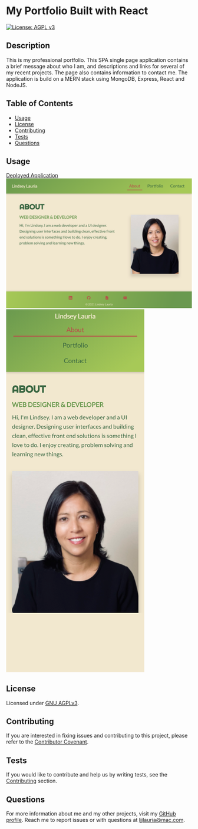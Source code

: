 # My Portfolio Built with React
  [![License: AGPL v3](https://img.shields.io/badge/License-AGPL%20v3-blue.svg)](https://www.gnu.org/licenses/agpl-3.0)

  ## Description
  This is my professional portfolio. This SPA single page application contains a brief message about who I am, and descriptions and links for several of my recent projects. The page also contains information to contact me.  The application is build on a MERN stack using MongoDB, Express, React and NodeJS.

  ## Table of Contents
  * [Usage](#usage)
  * [License](#license)
  * [Contributing](#contributing)
  * [Tests](#tests)
  * [Questions](#questions)


  ## Usage
[Deployed Application](https://lindseyjeejan.github.io/my-portfolio-react/)
![Desktop](public/images/desktop.png)
![Mobile](public/images/mobile.png)

  ## License
  Licensed under [GNU AGPLv3](https://spdx.org/licenses/AGPL-3.0-or-later.html).

  ## Contributing
  
  If you are interested in fixing issues and contributing to this project, please refer to the [Contributor Covenant](https://www.contributor-covenant.org/).

  ## Tests
  
  If you would like to contribute and help us by writing tests, see the [Contributing](#contributing) section.

  ## Questions
  For more information about me and my other projects, visit my [GitHub profile](https://github.com/LindseyJeeJan). Reach me to report issues or with questions at [ljjlauria@mac.com](mailto:ljjlauria@mac.com).
